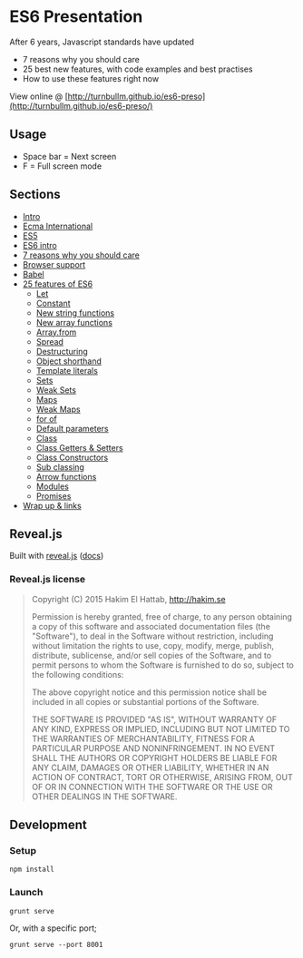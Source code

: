 ES6 Presentation
================

After 6 years, Javascript standards have updated

- 7 reasons why you should care
- 25 best new features, with code examples and best practises
- How to use these features right now

View online @ [http://turnbullm.github.io/es6-preso](http://turnbullm.github.io/es6-preso/)

Usage
-----

- Space bar = Next screen
- F = Full screen mode

Sections
--------

- [Intro](http://turnbullm.github.io/js-2015-preso/#/intro)
- [Ecma International](http://turnbullm.github.io/js-2015-preso/#/ecma-intro)
- [ES5](http://turnbullm.github.io/js-2015-preso/#/es5)
- [ES6 intro](http://turnbullm.github.io/js-2015-preso/#/es6)
- [7 reasons why you should care](http://turnbullm.github.io/js-2015-preso/#/preso-why)
- [Browser support](http://turnbullm.github.io/js-2015-preso/#/browser-support-intro)
- [Babel](http://turnbullm.github.io/js-2015-preso/#/babel)
- [25 features of ES6](http://turnbullm.github.io/js-2015-preso/#/es6-intro)
    - [Let](http://turnbullm.github.io/js-2015-preso/#/let-intro)
    - [Constant](http://turnbullm.github.io/js-2015-preso/#/constants)
    - [New string functions](http://turnbullm.github.io/js-2015-preso/#/string-features)
    - [New array functions](http://turnbullm.github.io/js-2015-preso/#/array-features)
    - [Array.from](http://turnbullm.github.io/js-2015-preso/#/array-from)
    - [Spread](http://turnbullm.github.io/js-2015-preso/#/array-spread-es5)
    - [Destructuring](http://turnbullm.github.io/js-2015-preso/#/destructuring)
    - [Object shorthand](http://turnbullm.github.io/js-2015-preso/#/object-shorthand)
    - [Template literals](http://turnbullm.github.io/js-2015-preso/#/template-literals)
    - [Sets](http://turnbullm.github.io/js-2015-preso/#/sets-challenge)
    - [Weak Sets](http://turnbullm.github.io/js-2015-preso/#/weak-sets-challenge)
    - [Maps](http://turnbullm.github.io/js-2015-preso/#/maps)
    - [Weak Maps](http://turnbullm.github.io/js-2015-preso/#/weak-maps)
    - [for of](http://turnbullm.github.io/js-2015-preso/#/iterators)
    - [Default parameters](http://turnbullm.github.io/js-2015-preso/#/default-parameters)
    - [Class](http://turnbullm.github.io/js-2015-preso/#/class-intro)
    - [Class Getters & Setters](http://turnbullm.github.io/js-2015-preso/#/class-getter-setter)
    - [Class Constructors](http://turnbullm.github.io/js-2015-preso/#/class-constructor)
    - [Sub classing](http://turnbullm.github.io/js-2015-preso/#/class-extends)
    - [Arrow functions](http://turnbullm.github.io/js-2015-preso/#/arrow-functions)
    - [Modules](http://turnbullm.github.io/js-2015-preso/#/modules)
    - [Promises](http://turnbullm.github.io/js-2015-preso/#/promises-es5-intro)
- [Wrap up & links](http://turnbullm.github.io/js-2015-preso/#/done)

Reveal.js
---------

Built with [reveal.js](https://github.com/hakimel/reveal.js/) ([docs](docs/reveal-js.md))

### Reveal.js license

> Copyright (C) 2015 Hakim El Hattab, http://hakim.se
> 
> Permission is hereby granted, free of charge, to any person obtaining a copy
> of this software and associated documentation files (the "Software"), to deal
> in the Software without restriction, including without limitation the rights
> to use, copy, modify, merge, publish, distribute, sublicense, and/or sell
> copies of the Software, and to permit persons to whom the Software is
> furnished to do so, subject to the following conditions:
> 
> The above copyright notice and this permission notice shall be included in
> all copies or substantial portions of the Software.
> 
> THE SOFTWARE IS PROVIDED "AS IS", WITHOUT WARRANTY OF ANY KIND, EXPRESS OR
> IMPLIED, INCLUDING BUT NOT LIMITED TO THE WARRANTIES OF MERCHANTABILITY,
> FITNESS FOR A PARTICULAR PURPOSE AND NONINFRINGEMENT. IN NO EVENT SHALL THE
> AUTHORS OR COPYRIGHT HOLDERS BE LIABLE FOR ANY CLAIM, DAMAGES OR OTHER
> LIABILITY, WHETHER IN AN ACTION OF CONTRACT, TORT OR OTHERWISE, ARISING FROM,
> OUT OF OR IN CONNECTION WITH THE SOFTWARE OR THE USE OR OTHER DEALINGS IN
> THE SOFTWARE.

Development
-----------

### Setup

```
npm install
```

### Launch

```
grunt serve
```

Or, with a specific port; 

```
grunt serve --port 8001
```
